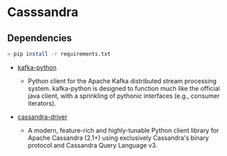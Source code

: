 # Casssandra

## Dependencies
```bash
> pip install -r requirements.txt
```
* [kafka-python](https://github.com/dpkp/kafka-python)
  * Python client for the Apache Kafka distributed stream processing system. kafka-python is designed to function much like the official java client, with a sprinkling of pythonic interfaces (e.g., consumer iterators).

* [cassandra-driver](https://github.com/datastax/python-driver)
  * A modern, feature-rich and highly-tunable Python client library for Apache Cassandra (2.1+) using exclusively Cassandra's binary protocol and Cassandra Query Language v3.
